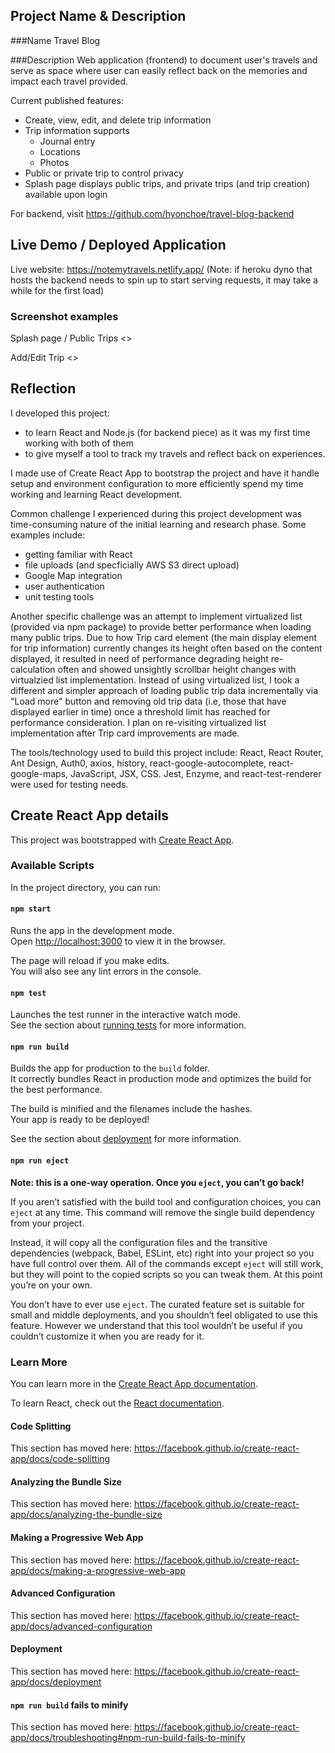 ## Project Name & Description
###Name
Travel Blog

###Description
Web application (frontend) to document user's travels and serve as space where user can easily reflect back on the memories and impact each travel provided.

Current published features:
- Create, view, edit, and delete trip information
- Trip information supports
  - Journal entry
  - Locations
  - Photos
- Public or private trip to control privacy
- Splash page displays public trips, and private trips (and trip creation) available upon login

For backend, visit https://github.com/hyonchoe/travel-blog-backend

## Live Demo / Deployed Application
Live website: https://notemytravels.netlify.app/
(Note: if heroku dyno that hosts the backend needs to spin up to start serving requests, it may take a while for the first load)

### Screenshot examples
Splash page / Public Trips
<>

Add/Edit Trip
<>

## Reflection
I developed this project:
- to learn React and Node.js (for backend piece) as it was my first time working with both of them
- to give myself a tool to track my travels and reflect back on experiences.

I made use of Create React App to bootstrap the project and have it handle setup and environment configuration to more efficiently spend my time working and learning React development.

Common challenge I experienced during this project development was time-consuming nature of the initial learning and research phase.
Some examples include:
- getting familiar with React
- file uploads (and specficially AWS S3 direct upload)
- Google Map integration
- user authentication
- unit testing tools

Another specific challenge was an attempt to implement virtualized list (provided via npm package) to provide better performance when loading many public trips.
Due to how Trip card element (the main display element for trip information) currently changes its height often based on the content displayed, it resulted in need of performance degrading height re-calculation often and showed unsightly scrollbar height changes with virtualzied list implementation.
Instead of using virtualized list, I took a different and simpler approach of loading public trip data incrementally via "Load more" button and removing old trip data (i.e, those that have displayed earlier in time) once a threshold limit has reached for performance consideration.
I plan on re-visiting virtualized list implementation after Trip card improvements are made.

The tools/technology used to build this project include: React, React Router, Ant Design, Auth0, axios, history, react-google-autocomplete, react-google-maps, JavaScript, JSX, CSS.
Jest, Enzyme, and react-test-renderer were used for testing needs.

## Create React App details

This project was bootstrapped with [Create React App](https://github.com/facebook/create-react-app).

### Available Scripts

In the project directory, you can run:

#### `npm start`

Runs the app in the development mode.<br />
Open [http://localhost:3000](http://localhost:3000) to view it in the browser.

The page will reload if you make edits.<br />
You will also see any lint errors in the console.

#### `npm test`

Launches the test runner in the interactive watch mode.<br />
See the section about [running tests](https://facebook.github.io/create-react-app/docs/running-tests) for more information.

#### `npm run build`

Builds the app for production to the `build` folder.<br />
It correctly bundles React in production mode and optimizes the build for the best performance.

The build is minified and the filenames include the hashes.<br />
Your app is ready to be deployed!

See the section about [deployment](https://facebook.github.io/create-react-app/docs/deployment) for more information.

#### `npm run eject`

**Note: this is a one-way operation. Once you `eject`, you can’t go back!**

If you aren’t satisfied with the build tool and configuration choices, you can `eject` at any time. This command will remove the single build dependency from your project.

Instead, it will copy all the configuration files and the transitive dependencies (webpack, Babel, ESLint, etc) right into your project so you have full control over them. All of the commands except `eject` will still work, but they will point to the copied scripts so you can tweak them. At this point you’re on your own.

You don’t have to ever use `eject`. The curated feature set is suitable for small and middle deployments, and you shouldn’t feel obligated to use this feature. However we understand that this tool wouldn’t be useful if you couldn’t customize it when you are ready for it.

### Learn More

You can learn more in the [Create React App documentation](https://facebook.github.io/create-react-app/docs/getting-started).

To learn React, check out the [React documentation](https://reactjs.org/).

#### Code Splitting

This section has moved here: https://facebook.github.io/create-react-app/docs/code-splitting

#### Analyzing the Bundle Size

This section has moved here: https://facebook.github.io/create-react-app/docs/analyzing-the-bundle-size

#### Making a Progressive Web App

This section has moved here: https://facebook.github.io/create-react-app/docs/making-a-progressive-web-app

#### Advanced Configuration

This section has moved here: https://facebook.github.io/create-react-app/docs/advanced-configuration

#### Deployment

This section has moved here: https://facebook.github.io/create-react-app/docs/deployment

#### `npm run build` fails to minify

This section has moved here: https://facebook.github.io/create-react-app/docs/troubleshooting#npm-run-build-fails-to-minify
